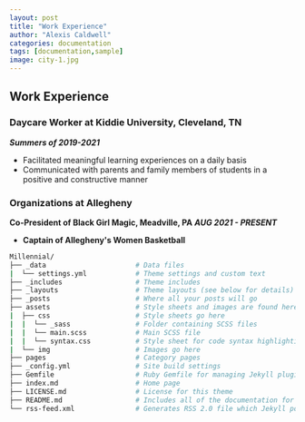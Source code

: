 ```yaml
---
layout: post
title: "Work Experience"
author: "Alexis Caldwell"
categories: documentation
tags: [documentation,sample]
image: city-1.jpg
---
```


## Work Experience

### Daycare Worker at Kiddie University, Cleveland, TN

_**Summers of 2019-2021**_

- Facilitated meaningful learning experiences on a daily basis
- Communicated with parents and family members of students in a positive and constructive manner

### Organizations at Allegheny

**Co-President of Black Girl Magic, Meadville, PA**
_**AUG 2021 - PRESENT**_

+ **Captain of Allegheny's Women Basketball**

```bash
Millennial/
├── _data                      # Data files
|  └── settings.yml            # Theme settings and custom text
├── _includes                  # Theme includes
├── _layouts                   # Theme layouts (see below for details)
├── _posts                     # Where all your posts will go
├── assets                     # Style sheets and images are found here
|  ├── css                     # Style sheets go here
|  |  └── _sass                # Folder containing SCSS files
|  |  └── main.scss            # Main SCSS file
|  |  └── syntax.css           # Style sheet for code syntax highlighting
|  └── img                     # Images go here
├── pages                      # Category pages
├── _config.yml                # Site build settings
├── Gemfile                    # Ruby Gemfile for managing Jekyll plugins
├── index.md                   # Home page
├── LICENSE.md                 # License for this theme
├── README.md                  # Includes all of the documentation for this theme
└── rss-feed.xml               # Generates RSS 2.0 file which Jekyll points to
```